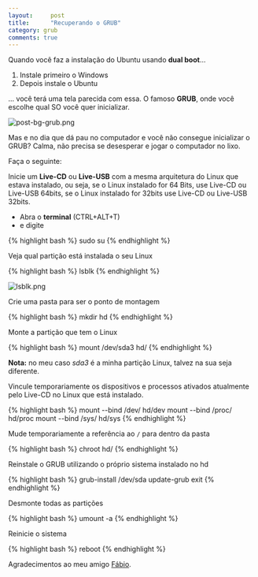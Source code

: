```yaml
---
layout:     post
title:      "Recuperando o GRUB"
category: grub
comments: true
---
```


Quando você faz a instalação do Ubuntu usando **dual boot**...

1. Instale primeiro o Windows
2. Depois instale o Ubuntu

... você terá uma tela parecida com essa. O famoso **GRUB**, onde você escolhe qual SO você quer inicializar.

<img src="{{ site.baseurl }}/images/post-bg-grub.png" alt="post-bg-grub.png">

Mas e no dia que dá pau no computador e você não consegue inicializar o GRUB? Calma, não precisa se desesperar e jogar o computador no lixo.

Faça o seguinte:

Inicie um **Live-CD** ou **Live-USB** com a mesma arquitetura do Linux que estava instalado, ou seja, se o Linux instalado for 64 Bits, use Live-CD ou Live-USB 64bits, se o Linux instalado for 32bits use Live-CD ou Live-USB 32bits.

* Abra o **terminal** (CTRL+ALT+T)
* e digite

{% highlight bash %}
sudo su
{% endhighlight %}

Veja qual partição está instalada o seu Linux

{% highlight bash %}
lsblk
{% endhighlight %}

<img src="{{ site.baseurl }}/images/lsblk.png" alt="lsblk.png">

Crie uma pasta para ser o ponto de montagem

{% highlight bash %}
mkdir hd
{% endhighlight %}

Monte a partição que tem o Linux

{% highlight bash %}
mount /dev/sda3 hd/
{% endhighlight %}

**Nota:** no meu caso *sda3* é a minha partição Linux, talvez na sua seja diferente.

Vincule temporariamente os dispositivos e processos ativados atualmente pelo Live-CD no Linux que está instalado.

{% highlight bash %}
mount --bind /dev/ hd/dev
mount --bind /proc/ hd/proc
mount --bind /sys/ hd/sys
{% endhighlight %}

Mude temporariamente a referência ao `/` para dentro da pasta

{% highlight bash %}
chroot hd/
{% endhighlight %}

Reinstale o GRUB utilizando o próprio sistema instalado no hd

{% highlight bash %}
grub-install /dev/sda
update-grub
exit
{% endhighlight %}

Desmonte todas as partições

{% highlight bash %}
umount -a
{% endhighlight %}

Reinicie o sistema

{% highlight bash %}
reboot
{% endhighlight %}

Agradecimentos ao meu amigo [Fábio](https://gist.github.com/luzfcb/69ed9391290952a1f881).